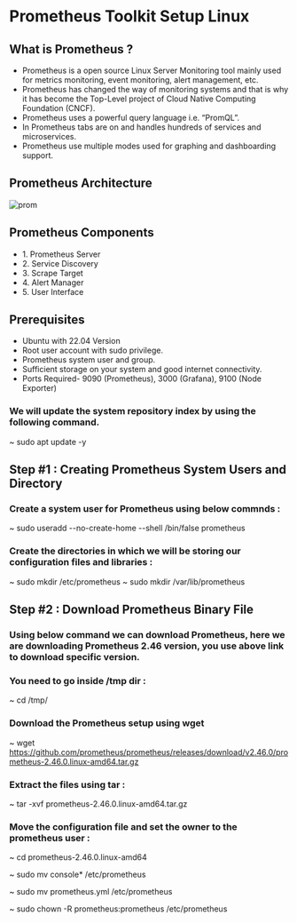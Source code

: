 # Prometheus Toolkit Setup Linux

## What is Prometheus ?
<ul>
  <li>Prometheus is a open source Linux Server Monitoring tool mainly used for metrics monitoring, event monitoring, alert management, etc.</li>
  <li>Prometheus has changed the way of monitoring systems and that is why it has become the Top-Level project of Cloud Native Computing Foundation (CNCF).</li>
  <li>Prometheus uses a powerful query language i.e. “PromQL”.</li>
  <li>In Prometheus tabs are on and handles hundreds of services and microservices.</li>
  <li>Prometheus use multiple modes used for graphing and dashboarding support.</li>
</ul>

## Prometheus Architecture

 ![prom](https://github.com/user-attachments/assets/0b97ce7e-71d7-47a5-9326-cc526e5493c2)

 ## Prometheus Components
 <ul>
   <li>1. Prometheus Server</li>
   <li>2. Service Discovery</li>
   <li>3. Scrape Target</li>
   <li>4. Alert Manager</li>
   <li>5. User Interface</li>
 </ul>

## Prerequisites
<ul>
  <li>Ubuntu with 22.04 Version</li>
  <li>Root user account with sudo  privilege.</li>
  <li>Prometheus system user and group.</li>
  <li>Sufficient storage on your system and good internet connectivity.</li>
  <li>Ports Required- 9090 (Prometheus), 3000 (Grafana), 9100 (Node Exporter)</li>
</ul>

### We will update the system repository index by using the following command.

~ sudo apt update -y

## Step #1 : Creating Prometheus System Users and Directory

### Create a system user for Prometheus using below commnds :

~ sudo useradd --no-create-home --shell /bin/false prometheus

### Create the directories in which we will be storing our configuration files and libraries :

~ sudo mkdir /etc/prometheus
~ sudo mkdir /var/lib/prometheus

## Step #2 : Download Prometheus Binary File

### Using below command we can download Prometheus, here we are downloading Prometheus 2.46 version, you use above link to download specific version.

### You need to go inside /tmp dir :

~ cd /tmp/

### Download the Prometheus setup using wget

~ wget https://github.com/prometheus/prometheus/releases/download/v2.46.0/prometheus-2.46.0.linux-amd64.tar.gz

### Extract the files using tar :

~ tar -xvf prometheus-2.46.0.linux-amd64.tar.gz

### Move the configuration file and set the owner to the prometheus user :

~ cd prometheus-2.46.0.linux-amd64

~ sudo mv console* /etc/prometheus

~ sudo mv prometheus.yml /etc/prometheus

~ sudo chown -R prometheus:prometheus /etc/prometheus
